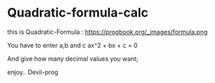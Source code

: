 # Quadratic-formula-calc

this is Quadratic-Formula : https://progbook.org/_images/formula.png


You have to enter a,b and c
   ax^2 + bx + c = 0

And give how many decimal values you want;

enjoy..
Devil-prog
